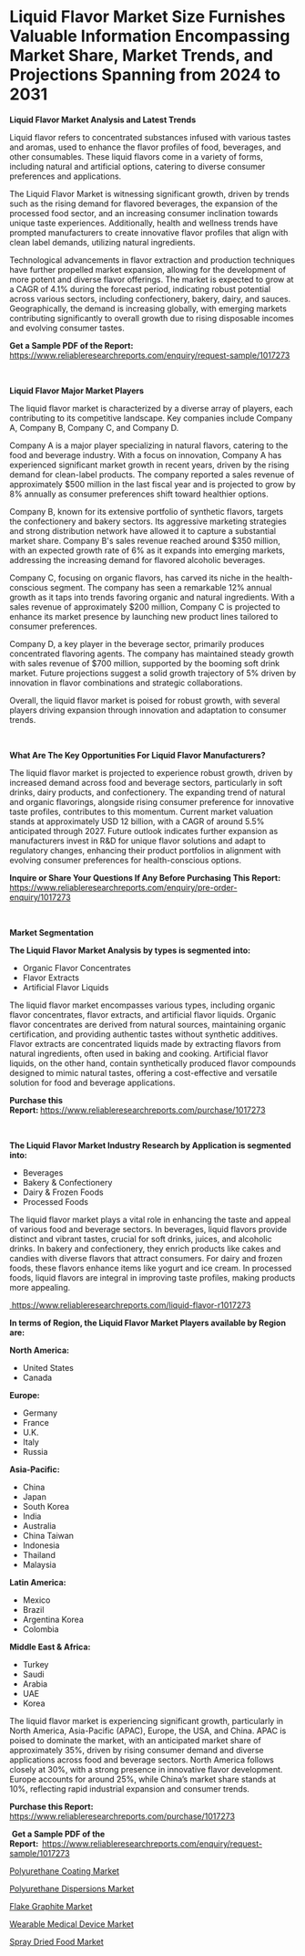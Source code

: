 <p><h1>Liquid Flavor Market Size Furnishes Valuable Information Encompassing Market Share, Market Trends, and Projections Spanning from 2024 to 2031</h1></p><p><strong>Liquid Flavor Market Analysis and Latest Trends</strong></p>
<p><p>Liquid flavor refers to concentrated substances infused with various tastes and aromas, used to enhance the flavor profiles of food, beverages, and other consumables. These liquid flavors come in a variety of forms, including natural and artificial options, catering to diverse consumer preferences and applications.</p><p>The Liquid Flavor Market is witnessing significant growth, driven by trends such as the rising demand for flavored beverages, the expansion of the processed food sector, and an increasing consumer inclination towards unique taste experiences. Additionally, health and wellness trends have prompted manufacturers to create innovative flavor profiles that align with clean label demands, utilizing natural ingredients.</p><p>Technological advancements in flavor extraction and production techniques have further propelled market expansion, allowing for the development of more potent and diverse flavor offerings. The market is expected to grow at a CAGR of 4.1% during the forecast period, indicating robust potential across various sectors, including confectionery, bakery, dairy, and sauces. Geographically, the demand is increasing globally, with emerging markets contributing significantly to overall growth due to rising disposable incomes and evolving consumer tastes.</p></p>
<p><strong>Get a Sample PDF of the Report:&nbsp;</strong> <a href="https://www.reliableresearchreports.com/enquiry/request-sample/1017273">https://www.reliableresearchreports.com/enquiry/request-sample/1017273</a></p>
<p>&nbsp;</p>
<p><strong>Liquid Flavor Major Market Players</strong></p>
<p><p>The liquid flavor market is characterized by a diverse array of players, each contributing to its competitive landscape. Key companies include Company A, Company B, Company C, and Company D.</p><p>Company A is a major player specializing in natural flavors, catering to the food and beverage industry. With a focus on innovation, Company A has experienced significant market growth in recent years, driven by the rising demand for clean-label products. The company reported a sales revenue of approximately $500 million in the last fiscal year and is projected to grow by 8% annually as consumer preferences shift toward healthier options.</p><p>Company B, known for its extensive portfolio of synthetic flavors, targets the confectionery and bakery sectors. Its aggressive marketing strategies and strong distribution network have allowed it to capture a substantial market share. Company B's sales revenue reached around $350 million, with an expected growth rate of 6% as it expands into emerging markets, addressing the increasing demand for flavored alcoholic beverages.</p><p>Company C, focusing on organic flavors, has carved its niche in the health-conscious segment. The company has seen a remarkable 12% annual growth as it taps into trends favoring organic and natural ingredients. With a sales revenue of approximately $200 million, Company C is projected to enhance its market presence by launching new product lines tailored to consumer preferences.</p><p>Company D, a key player in the beverage sector, primarily produces concentrated flavoring agents. The company has maintained steady growth with sales revenue of $700 million, supported by the booming soft drink market. Future projections suggest a solid growth trajectory of 5% driven by innovation in flavor combinations and strategic collaborations.</p><p>Overall, the liquid flavor market is poised for robust growth, with several players driving expansion through innovation and adaptation to consumer trends.</p></p>
<p>&nbsp;</p>
<p><strong>What Are The Key Opportunities For Liquid Flavor Manufacturers?</strong></p>
<p><p>The liquid flavor market is projected to experience robust growth, driven by increased demand across food and beverage sectors, particularly in soft drinks, dairy products, and confectionery. The expanding trend of natural and organic flavorings, alongside rising consumer preference for innovative taste profiles, contributes to this momentum. Current market valuation stands at approximately USD 12 billion, with a CAGR of around 5.5% anticipated through 2027. Future outlook indicates further expansion as manufacturers invest in R&D for unique flavor solutions and adapt to regulatory changes, enhancing their product portfolios in alignment with evolving consumer preferences for health-conscious options.</p></p>
<p><strong>Inquire or Share Your Questions If Any Before Purchasing This Report:</strong> <a href="https://www.reliableresearchreports.com/enquiry/pre-order-enquiry/1017273">https://www.reliableresearchreports.com/enquiry/pre-order-enquiry/1017273</a></p>
<p>&nbsp;</p>
<p><strong>Market Segmentation</strong></p>
<p><strong>The Liquid Flavor Market Analysis by types is segmented into:</strong></p>
<p><ul><li>Organic Flavor Concentrates</li><li>Flavor Extracts</li><li>Artificial Flavor Liquids</li></ul></p>
<p><p>The liquid flavor market encompasses various types, including organic flavor concentrates, flavor extracts, and artificial flavor liquids. Organic flavor concentrates are derived from natural sources, maintaining organic certification, and providing authentic tastes without synthetic additives. Flavor extracts are concentrated liquids made by extracting flavors from natural ingredients, often used in baking and cooking. Artificial flavor liquids, on the other hand, contain synthetically produced flavor compounds designed to mimic natural tastes, offering a cost-effective and versatile solution for food and beverage applications.</p></p>
<p><strong>Purchase this Report:&nbsp;</strong><a href="https://www.reliableresearchreports.com/purchase/1017273">https://www.reliableresearchreports.com/purchase/1017273</a></p>
<p>&nbsp;</p>
<p><strong>The Liquid Flavor Market Industry Research by Application is segmented into:</strong></p>
<p><ul><li>Beverages</li><li>Bakery & Confectionery</li><li>Dairy & Frozen Foods</li><li>Processed Foods</li></ul></p>
<p><p>The liquid flavor market plays a vital role in enhancing the taste and appeal of various food and beverage sectors. In beverages, liquid flavors provide distinct and vibrant tastes, crucial for soft drinks, juices, and alcoholic drinks. In bakery and confectionery, they enrich products like cakes and candies with diverse flavors that attract consumers. For dairy and frozen foods, these flavors enhance items like yogurt and ice cream. In processed foods, liquid flavors are integral in improving taste profiles, making products more appealing.</p></p>
<p><a href="https://www.reliableresearchreports.com/liquid-flavor-r1017273">&nbsp;https://www.reliableresearchreports.com/liquid-flavor-r1017273</a></p>
<p><strong>In terms of Region, the Liquid Flavor Market Players available by Region are:</strong></p>
<p>
    <p> <strong> North America: </strong>
        <ul>
            <li>United States</li>
            <li>Canada</li>
        </ul>
        </p> 
    <p> <strong> Europe: </strong>
        <ul>
            <li>Germany</li>
            <li>France</li>
            <li>U.K.</li>
            <li>Italy</li>
            <li>Russia</li>
        </ul>
        </p> 
    <p> <strong> Asia-Pacific: </strong>
        <ul>
            <li>China</li>
            <li>Japan</li>
            <li>South Korea</li>
            <li>India</li>
            <li>Australia</li>
            <li>China Taiwan</li>
            <li>Indonesia</li>
            <li>Thailand</li>
            <li>Malaysia</li>
        </ul>
        </p> 
    <p> <strong> Latin America: </strong>
        <ul>
            <li>Mexico</li>
            <li>Brazil</li>
            <li>Argentina Korea</li>
            <li>Colombia</li>
        </ul>
        </p> 
    <p> <strong> Middle East & Africa: </strong>
        <ul>
            <li>Turkey</li>
            <li>Saudi</li>
            <li>Arabia</li>
            <li>UAE</li>
            <li>Korea</li>
        </ul>
    </p>
    </p>
<p><p>The liquid flavor market is experiencing significant growth, particularly in North America, Asia-Pacific (APAC), Europe, the USA, and China. APAC is poised to dominate the market, with an anticipated market share of approximately 35%, driven by rising consumer demand and diverse applications across food and beverage sectors. North America follows closely at 30%, with a strong presence in innovative flavor development. Europe accounts for around 25%, while China’s market share stands at 10%, reflecting rapid industrial expansion and consumer trends.</p></p>
<p><strong>Purchase this Report: </strong><a href="https://www.reliableresearchreports.com/purchase/1017273">https://www.reliableresearchreports.com/purchase/1017273</a></p>
<p>&nbsp;<strong>Get a Sample PDF of the Report:&nbsp;&nbsp;</strong><a href="https://www.reliableresearchreports.com/enquiry/request-sample/1017273">https://www.reliableresearchreports.com/enquiry/request-sample/1017273</a></p>
<p><strong></strong></p>
<p><p><a href="https://issuu.com/reportprime-2/docs/polyurethane-coating-market-size-20_9a9fb344933e12">Polyurethane Coating Market</a></p><p><a href="https://issuu.com/reportprime-2/docs/polyurethane-dispersions-market-siz_ce0e190426abe1">Polyurethane Dispersions Market</a></p><p><a href="https://github.com/joannesouthgate/Market-Research-Report-List-5/blob/main/flake-graphite-market.md">Flake Graphite Market</a></p><p><a href="https://github.com/SamiaHussain82/Market-Research-Report-List-1/blob/main/wearable-medical-device-market.md">Wearable Medical Device Market</a></p><p><a href="https://medium.com/@anthony.gray09986/the-market-for-spray-dried-food-market-is-examined-in-this-report-along-with-the-factors-that-17e67f46c84f">Spray Dried Food Market</a></p></p>